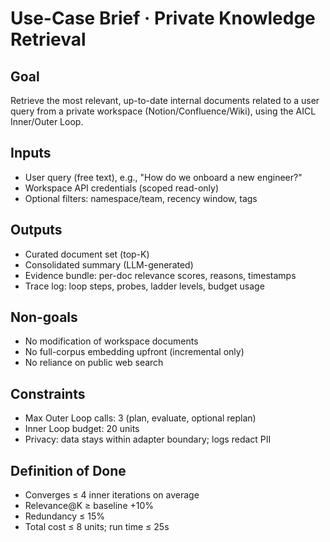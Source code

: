 # Use-Case Brief · Private Knowledge Retrieval

## Goal
Retrieve the most relevant, up-to-date internal documents related to a user query from a private workspace (Notion/Confluence/Wiki), using the AICL Inner/Outer Loop.

## Inputs
- User query (free text), e.g., "How do we onboard a new engineer?"
- Workspace API credentials (scoped read-only)
- Optional filters: namespace/team, recency window, tags

## Outputs
- Curated document set (top-K)
- Consolidated summary (LLM-generated)
- Evidence bundle: per-doc relevance scores, reasons, timestamps
- Trace log: loop steps, probes, ladder levels, budget usage

## Non-goals
- No modification of workspace documents
- No full-corpus embedding upfront (incremental only)
- No reliance on public web search

## Constraints
- Max Outer Loop calls: 3 (plan, evaluate, optional replan)
- Inner Loop budget: 20 units
- Privacy: data stays within adapter boundary; logs redact PII

## Definition of Done
- Converges ≤ 4 inner iterations on average
- Relevance@K ≥ baseline +10%
- Redundancy ≤ 15%
- Total cost ≤ 8 units; run time ≤ 25s
